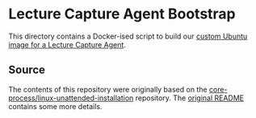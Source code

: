 # Lecture Capture Agent Bootstrap

This directory contains a Docker-ised script to build our [custom Ubuntu image for
a Lecture Capture Agent](https://uisautomation.github.io/lecture-capture-agent-bootstrap/lc-agent.iso).

## Source

The contents of this repository were originally based on the
[core-process/linux-unattended-installation](https://github.com/core-process/linux-unattended-installation)
repository. The [original README](original-readme.md) contains some more
details.
